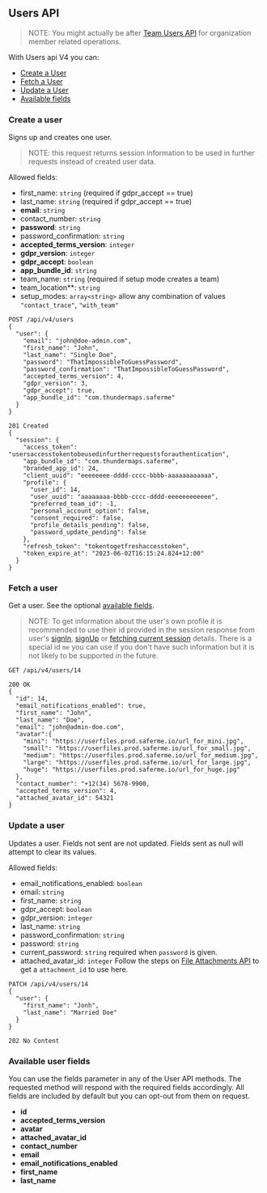 ## Users API
> NOTE: You might actually be after [Team Users API](team_users.md) for organization member related operations.

With Users api V4 you can:

- [Create a User](#create-a-user)
- [Fetch a User](#fetch-a-user)
- [Update a User](#update-a-user)
- [Available fields](#available-user-fields)


### Create a user
Signs up and creates one user.
> NOTE: this request returns session information to be used in further requests instead of created user data.

Allowed fields:
- first_name: `string` (required if gdpr_accept == true)
- last_name: `string` (required if gdpr_accept == true)
- **email**: `string`
- contact_number: `string`
- **password**: `string`
- password_confirmation: `string`
- **accepted_terms_version**: `integer`
- **gdpr_version**: `integer`
- **gdpr_accept**: `boolean`
- **app_bundle_id**: `string`
- team_name: `string` (required if setup mode creates a team)
- team_location**: `string`
- setup_modes: `array<string>` allow any combination of values `"contact_trace"`, `"with_team"`


```
POST /api/v4/users
{
  "user": {
    "email": "john@doe-admin.com",
    "first_name": "John",
    "last_name": "Single Doe",
    "password": "ThatImpossibleToGuessPassword",
    "password_confirmation": "ThatImpossibleToGuessPassword",
    "accepted_terms_version": 4,
    "gdpr_version": 3,
    "gdpr_accept": true,
    "app_bundle_id": "com.thundermaps.saferme"
  }
}
```

```
201 Created
{
  "session": {
    "access_token": "usersaccesstokentobeusedinfurtherrequestsforauthentication",
    "app_bundle_id": "com.thundermaps.saferme",
    "branded_app_id": 24,
    "client_uuid": "eeeeeeee-dddd-cccc-bbbb-aaaaaaaaaaaa",
    "profile": {
      "user_id": 14,
      "user_uuid": "aaaaaaaa-bbbb-cccc-dddd-eeeeeeeeeeee",
      "preferred_team_id": -1,
      "personal_account_option": false,
      "consent_required": false,
      "profile_details_pending": false,
      "password_update_pending": false
    },
    "refresh_token": "tokentogetfreshaccesstoken",
    "token_expire_at": "2023-06-02T16:15:24.824+12:00"
  }
}
```


### Fetch a user

Get a user. See the optional [available fields](#available-users-fields).

> NOTE: To get information about the user's own profile it is recommended
to use their id provided in the session response from user's [signIn](../sessions.html#create-session), [signUp](../users.html#create-a-user) or [fetching current session](../sessions.html#fetch-current-session) details. There is a special id `me` you can use if you don't have such information but it is not likely to be supported in the future.

```
GET /api/v4/users/14
```

```
200 OK
{
  "id": 14,
  "email_notifications_enabled": true,
  "first_name": "John",
  "last_name": "Doe",
  "email": "john@admin-doe.com",
  "avatar":{
    "mini": "https://userfiles.prod.saferme.io/url_for_mini.jpg",
    "small": "https://userfiles.prod.saferme.io/url_for_small.jpg",
    "medium": "https://userfiles.prod.saferme.io/url_for_medium.jpg",
    "large": "https://userfiles.prod.saferme.io/url_for_large.jpg",
    "huge": "https://userfiles.prod.saferme.io/url_for_huge.jpg"
  },
  "contact_number": "+12(34) 5678-9900,
  "accepted_terms_version": 4,
  "attached_avatar_id": 54321
}

```


### Update a user

Updates a user. Fields not sent are not updated. Fields sent as null will attempt to clear its values.

Allowed fields:
- email_notifications_enabled: `boolean`
- email: `string`
- first_name: `string`
- gdpr_accept: `boolean`
- gdpr_version: `integer`
- last_name: `string`
- password_confirmation: `string`
- password: `string`
- current_password: `string` required when `password` is given.
- attached_avatar_id: `integer` Follow the steps on [File Attachments API](file_attachments.md) to get a
`attachment_id` to use here.

```
PATCH /api/v4/users/14
{
  "user": {
    "first_name": "Jonh",
    "last_name": "Married Doe"
  }
}
```

```
202 No Content
```


### Available user fields
You can use the fields parameter in any of the User API methods. The requested
method will respond with the required fields accordingly. All fields are
included by default but you can opt-out from them on request.

- **id**
- **accepted_terms_version**
- **avatar**
- **attached_avatar_id**
- **contact_number**
- **email**
- **email_notifications_enabled**
- **first_name**
- **last_name**
